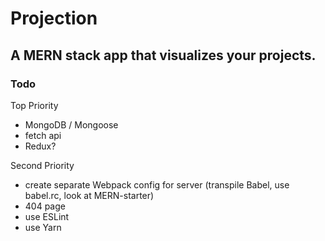 # Projection
## A MERN stack app that visualizes your projects.

### Todo
Top Priority
* MongoDB / Mongoose
* fetch api
* Redux? 

Second Priority
* create separate Webpack config for server (transpile Babel, use babel.rc, look at MERN-starter)
* 404 page
* use ESLint
* use Yarn
